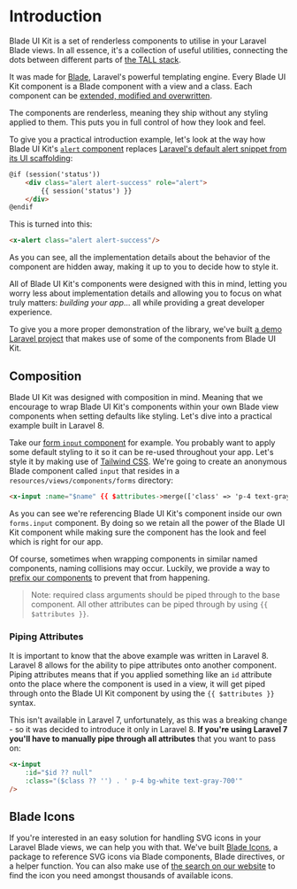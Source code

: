# Introduction

Blade UI Kit is a set of renderless components to utilise in your Laravel Blade views. In all essence, it's a collection of useful utilities, connecting the dots between different parts of [the TALL stack](https://tallstack.dev).

It was made for [Blade](https://laravel.com/docs/blade), Laravel's powerful templating engine. Every Blade UI Kit component is a Blade component with a view and a class. Each component can be [extended, modified and overwritten](/docs/{{version}}/customization).

The components are renderless, meaning they ship without any styling applied to them. This puts you in full control of how they look and feel.

To give you a practical introduction example, let's look at the way how Blade UI Kit's [`alert` component](/docs/{{version}}/alert) replaces [Laravel's default alert snippet from its UI scaffolding](https://github.com/laravel/ui/blob/fb1404f04ece6eee128e3fb750d3a1e064238b33/src/Auth/bootstrap-stubs/home.stub#L11-L15):

```html
@if (session('status'))
    <div class="alert alert-success" role="alert">
        {{ session('status') }}
    </div>
@endif
```

This is turned into this:

```html
<x-alert class="alert alert-success"/>
```

As you can see, all the implementation details about the behavior of the component are hidden away, making it up to you to decide how to style it.

All of Blade UI Kit's components were designed with this in mind, letting you worry less about implementation details and allowing you to focus on what truly matters: *building your app*... all while providing a great developer experience.

To give you a more proper demonstration of the library, we've built [a demo Laravel project](https://github.com/blade-ui-kit/demo) that makes use of some of the components from Blade UI Kit.

## Composition

Blade UI Kit was designed with composition in mind. Meaning that we encourage to wrap Blade UI Kit's components within your own Blade view components when setting defaults like styling. Let's dive into a practical example built in Laravel 8.

Take our [form `input` component](/docs/{{version}}/input) for example. You probably want to apply some default styling to it so it can be re-used throughout your app. Let's style it by making use of [Tailwind CSS](https://tailwindcss.com). We're going to create an anonymous Blade component called `input` that resides in a `resources/views/components/forms` directory:

```html
<x-input :name="$name" {{ $attributes->merge(['class' => 'p-4 text-gray-700']) }} />
```

As you can see we're referencing Blade UI Kit's component inside our own `forms.input` component. By doing so we retain all the power of the Blade UI Kit component while making sure the component has the look and feel which is right for our app.

Of course, sometimes when wrapping components in similar named components, naming collisions may occur. Luckily, we provide a way to [prefix our components](/docs/{{version}}/installation#prefixing) to prevent that from happening.

> Note: required class arguments should be piped through to the base component. All other attributes can be piped through by using `{{ $attributes }}`.

### Piping Attributes

It is important to know that the above example was written in Laravel 8. Laravel 8 allows for the ability to pipe attributes onto another component. Piping attributes means that if you applied something like an `id` attribute onto the place where the component is used in a view, it will get piped through onto the Blade UI Kit component by using the `{{ $attributes }}` syntax.

This isn't available in Laravel 7, unfortunately, as this was a breaking change - so it was decided to introduce it only in Laravel 8. **If you're using Laravel 7 you'll have to manually pipe through all attributes** that you want to pass on:

```html
<x-input
    :id="$id ?? null"
    :class="($class ?? '') . ' p-4 bg-white text-gray-700'"
/>
```

## Blade Icons

If you're interested in an easy solution for handling SVG icons in your Laravel Blade views, we can help you with that. We've built [Blade Icons](https://github.com/blade-ui-kit/blade-icons), a package to reference SVG icons via Blade components, Blade directives, or a helper function. You can also make use of [the search on our website](https://blade-ui-kit.com/blade-icons) to find the icon you need amongst thousands of available icons.